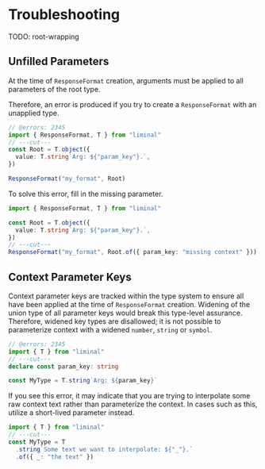 # Troubleshooting

TODO: root-wrapping

## Unfilled Parameters

At the time of `ResponseFormat` creation, arguments must be applied to all parameters of the root
type.

Therefore, an error is produced if you try to create a `ResponseFormat` with an unapplied type.

```ts twoslash
// @errors: 2345
import { ResponseFormat, T } from "liminal"
// ---cut---
const Root = T.object({
  value: T.string`Arg: ${"param_key"}.`,
})

ResponseFormat("my_format", Root)
```

To solve this error, fill in the missing parameter.

```ts twoslash
import { ResponseFormat, T } from "liminal"

const Root = T.object({
  value: T.string`Arg: ${"param_key"}.`,
})
// ---cut---
ResponseFormat("my_format", Root.of({ param_key: "missing context" }))
```

## Context Parameter Keys

Context parameter keys are tracked within the type system to ensure all have been applied at the
time of `ResponseFormat` creation. Widening of the union type of all parameter keys would break this
type-level assurance. Therefore, widened key types are disallowed; it is not possible to
parameterize context with a widened `number`, `string` or `symbol`.

```ts twoslash
// @errors: 2345
import { T } from "liminal"
// ---cut---
declare const param_key: string

const MyType = T.string`Arg: ${param_key}`
```

If you see this error, it may indicate that you are trying to interpolate some raw context text
rather than parameterize the context. In cases such as this, utilize a short-lived parameter
instead.

```ts twoslash
import { T } from "liminal"
// ---cut---
const MyType = T
  .string`Some text we want to interpolate: ${"_"}.`
  .of({ _: "the text" })
```
